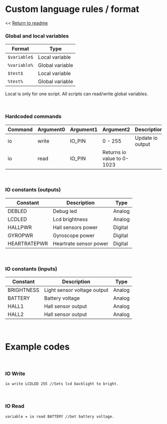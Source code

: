 
# Custom language rules / format
<< [Return to readme](./README.md)
<br />

### Global and local variables
| Format  | Type  |
| ------------- | ------------- | 
| `$variable$`  | Local variable| 
| `%variable%`  | Global variable| 
| `$test$`  | Local variable| 
| `%test%`  | Global variable| 

Local is only for one script.
All scripts can read/write global variables.

<br />

### Hardcoded commands
| Command  | Argument0  | Argument1  | Argument2  | Description  |
| ------------- | ------------- | ------------- | ------------- | ------------- |
| io  | write | IO_PIN | 0 - 255 | Update io output |
| io  | read | IO_PIN | Returns io value to 0-1023 |

<br />

### IO constants (outputs)
| Constant  | Description  | Type  |
| ------------- | ------------- | ------------- |
| DEBLED  | Debug led | Analog |
| LCDLED  | Lcd brightness | Analog |
| HALLPWR  | Hall sensors power | Digital |
| GYROPWR  | Gyroscope power | Digital |
| HEARTRATEPWR  | Heartrate sensor power | Digital |

<br />

### IO constants (inputs)
| Constant  | Description  | Type  |
| ------------- | ------------- | ------------- |
| BRIGHTNESS | Light sensor voltage output  | Analog |
| BATTERY | Battery voltage  | Analog |
| HALL1 | Hall sensor output  | Analog |
| HALL2 | Hall sensor output  | Analog |

<br />

# Example codes

<br />

### IO Write
```
io write LCDLED 255 //Sets lcd backlight to bright.
```
<br />

### IO Read
```
variable = io read BATTERY //Get battery voltage. 
```
